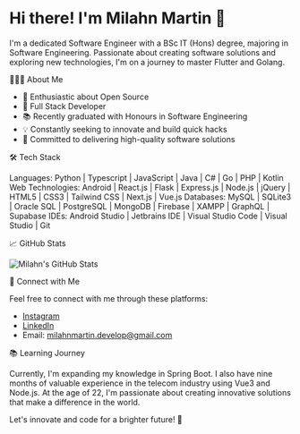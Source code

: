 # Hi there! I'm Milahn Martin 👋

I'm a dedicated Software Engineer with a BSc IT (Hons) degree, majoring in Software Engineering. Passionate about creating software solutions and exploring new technologies, I'm on a journey to master Flutter and Golang.

👨🏻‍💻 About Me

- 🌱 Enthusiastic about Open Source
- 🚀 Full Stack Developer
- 📚 Recently graduated with Honours in Software Engineering
- 💡 Constantly seeking to innovate and build quick hacks
- 🎯 Committed to delivering high-quality software solutions

🛠️ Tech Stack

Languages: Python | Typescript | JavaScript | Java | C# | Go | PHP | Kotlin
Web Technologies: Android | React.js | Flask | Express.js | Node.js | jQuery | HTML5 | CSS3 | Tailwind CSS | Next.js | Vue.js
Databases: MySQL | SQLite3 | Oracle SQL | PostgreSQL | MongoDB | Firebase | XAMPP | GraphQL | Supabase
IDEs: Android Studio | Jetbrains IDE | Visual Studio Code | Visual Studio | Git

📈 GitHub Stats

![Milahn's GitHub Stats](https://github-readme-stats.vercel.app/api?username=milahnmartin&show_icons=true&theme=default)

🤝 Connect with Me

Feel free to connect with me through these platforms:

- [Instagram](https://www.instagram.com/milahnmartin/)
- [LinkedIn](https://www.linkedin.com/in/milahn-martin-376416203/)
- Email: milahnmartin.develop@gmail.com

📚 Learning Journey

Currently, I'm expanding my knowledge in Spring Boot. I also have nine months of valuable experience in the telecom industry using Vue3 and Node.js. At the age of 22, I'm passionate about creating innovative solutions that make a difference in the world.

Let's innovate and code for a brighter future! 🌟
